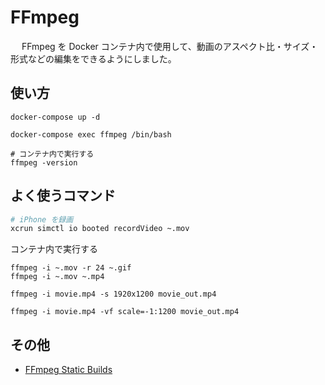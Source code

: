 # FFmpeg
　 FFmpeg を Docker コンテナ内で使用して、動画のアスペクト比・サイズ・形式などの編集をできるようにしました。

## 使い方

```docker
docker-compose up -d

docker-compose exec ffmpeg /bin/bash

# コンテナ内で実行する
ffmpeg -version
```

## よく使うコマンド

```bash
# iPhone を録画
xcrun simctl io booted recordVideo ~.mov
```

コンテナ内で実行する
```docker
ffmpeg -i ~.mov -r 24 ~.gif
ffmpeg -i ~.mov ~.mp4

ffmpeg -i movie.mp4 -s 1920x1200 movie_out.mp4

ffmpeg -i movie.mp4 -vf scale=-1:1200 movie_out.mp4
```

## その他
- [FFmpeg Static Builds](https://www.johnvansickle.com/ffmpeg/)
